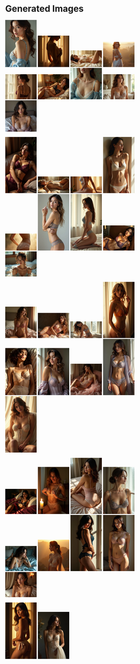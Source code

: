 # Generated Images



<img src="2025_06_26_01.webp" width="100"/> <img src="2025_06_26_02.webp" width="100"/> <img src="2025_06_26_03.webp" width="100"/> <img src="2025_06_26_04.webp" width="100"/> <img src="2025_06_26_05.webp" width="100"/> <img src="2025_06_26_06.webp" width="100"/> <img src="2025_06_26_07.webp" width="100"/> <img src="2025_06_26_08.webp" width="100"/> <img src="2025_06_26_09.webp" width="100"/>

<img src="2025_06_26_10.webp" width="100"/> <img src="2025_06_26_11.webp" width="100"/> <img src="2025_06_26_12.webp" width="100"/> <img src="2025_06_26_13.webp" width="100"/> <img src="2025_06_26_14.webp" width="100"/> <img src="2025_06_26_15.webp" width="100"/> <img src="2025_06_26_16.webp" width="100"/> <img src="2025_06_26_17.webp" width="100"/> <img src="2025_06_26_18.webp" width="100"/>

<img src="2025_06_26_19.webp" width="100"/> <img src="2025_06_26_20.webp" width="100"/> <img src="2025_06_26_21.webp" width="100"/> <img src="2025_06_26_22.webp" width="100"/> <img src="2025_06_26_23.webp" width="100"/> <img src="2025_06_26_24.webp" width="100"/> <img src="2025_06_26_25.webp" width="100"/> <img src="2025_06_26_26.webp" width="100"/> <img src="2025_06_26_27.webp" width="100"/>

<img src="2025_06_26_28.webp" width="100"/> <img src="2025_06_26_29.webp" width="100"/> <img src="2025_06_26_30.webp" width="100"/> <img src="2025_06_26_31.webp" width="100"/> <img src="2025_06_26_32.webp" width="100"/> <img src="2025_06_26_33.webp" width="100"/> <img src="2025_06_26_34.webp" width="100"/> <img src="2025_06_26_35.webp" width="100"/> <img src="2025_06_26_36.webp" width="100"/>

<img src="2025_06_26_37.webp" width="100"/> <img src="2025_06_26_38.webp" width="100"/>